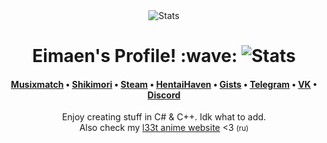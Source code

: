 <div align="center"><img src="https://github-profile-summary-cards.vercel.app/api/cards/profile-details?username=Eimaen&theme=github" alt="Stats"></div>
<h1 align="center">Eimaen's Profile! :wave: <img src="https://komarev.com/ghpvc/?username=Eimaen&label=Visitors&color=blueviolet" alt="Stats"></h1>
<h4 align="center"> <a href="https://www.musixmatch.com/profile/3vUCAAcbYQFeAAetm3M11eet3SsmVMv5fTNZI9ISx7Ciks_s45mz2z5Xzwnu2Y5z8Unq7fJxTVBrMor087N93dcLwFutVMEjagYYo1QVgTylekBylHBSJ_jzrYXfOOL24rw0gXKBCvrxGXYwhnzdkD5eWJU">Musixmatch</a> • <a href="https://shikimori.one/Eimaen">Shikimori</a> • <a href="https://steamcommunity.com/id/eimaen/">Steam</a> • <a href="https://www.youtube.com/watch?v=dQw4w9WgXcQ">HentaiHaven</a> • <a href="https://gist.github.com/Eimaen">Gists</a> • <a href="https://t.me/eimaen">Telegram</a> • <a href="https://vk.com/voidinc">VK</a> • <a href="https://discord.gg/6dvhXkk8">Discord</a> </h4>
<div align="center"><a align="center">Enjoy creating stuff in C# & C++. Idk what to add.</a><br><a align="center">Also check my <a href="https://4n1m3.tk/">l33t anime website</a> <3 <small>(ru)</small></a></div>
